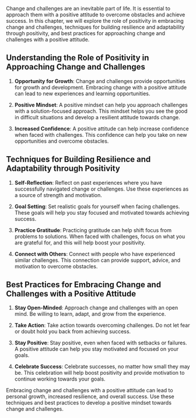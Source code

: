 
Change and challenges are an inevitable part of life. It is essential to approach them with a positive attitude to overcome obstacles and achieve success. In this chapter, we will explore the role of positivity in embracing change and challenges, techniques for building resilience and adaptability through positivity, and best practices for approaching change and challenges with a positive attitude.

Understanding the Role of Positivity in Approaching Change and Challenges
-------------------------------------------------------------------------

1. **Opportunity for Growth**: Change and challenges provide opportunities for growth and development. Embracing change with a positive attitude can lead to new experiences and learning opportunities.

2. **Positive Mindset**: A positive mindset can help you approach challenges with a solution-focused approach. This mindset helps you see the good in difficult situations and develop a resilient attitude towards change.

3. **Increased Confidence**: A positive attitude can help increase confidence when faced with challenges. This confidence can help you take on new opportunities and overcome obstacles.

Techniques for Building Resilience and Adaptability through Positivity
----------------------------------------------------------------------

1. **Self-Reflection**: Reflect on past experiences where you have successfully navigated change or challenges. Use these experiences as a source of strength and motivation.

2. **Goal Setting**: Set realistic goals for yourself when facing challenges. These goals will help you stay focused and motivated towards achieving success.

3. **Practice Gratitude**: Practicing gratitude can help shift focus from problems to solutions. When faced with challenges, focus on what you are grateful for, and this will help boost your positivity.

4. **Connect with Others**: Connect with people who have experienced similar challenges. This connection can provide support, advice, and motivation to overcome obstacles.

Best Practices for Embracing Change and Challenges with a Positive Attitude
---------------------------------------------------------------------------

1. **Stay Open-Minded**: Approach change and challenges with an open mind. Be willing to learn, adapt, and grow from the experience.

2. **Take Action**: Take action towards overcoming challenges. Do not let fear or doubt hold you back from achieving success.

3. **Stay Positive**: Stay positive, even when faced with setbacks or failures. A positive attitude can help you stay motivated and focused on your goals.

4. **Celebrate Success**: Celebrate successes, no matter how small they may be. This celebration will help boost positivity and provide motivation to continue working towards your goals.

Embracing change and challenges with a positive attitude can lead to personal growth, increased resilience, and overall success. Use these techniques and best practices to develop a positive mindset towards change and challenges.
